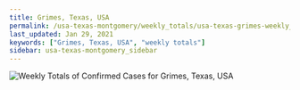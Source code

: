 ```yaml
---
title: Grimes, Texas, USA
permalink: /usa-texas-montgomery/weekly_totals/usa-texas-grimes-weekly_totals.html
last_updated: Jan 29, 2021
keywords: ["Grimes, Texas, USA", "weekly totals"]
sidebar: usa-texas-montgomery_sidebar
---
```


![Weekly Totals of Confirmed Cases for Grimes, Texas, USA](/covid_tracker/images/graphs/usa-texas-grimes-weekly_totals_graph.png)
